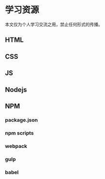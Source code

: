 # 学习资源

本文仅为个人学习交流之用，禁止任何形式的传播。

## HTML

## CSS

## JS

## Nodejs



## NPM

### package.json

### npm scripts

### webpack

### gulp

### babel












